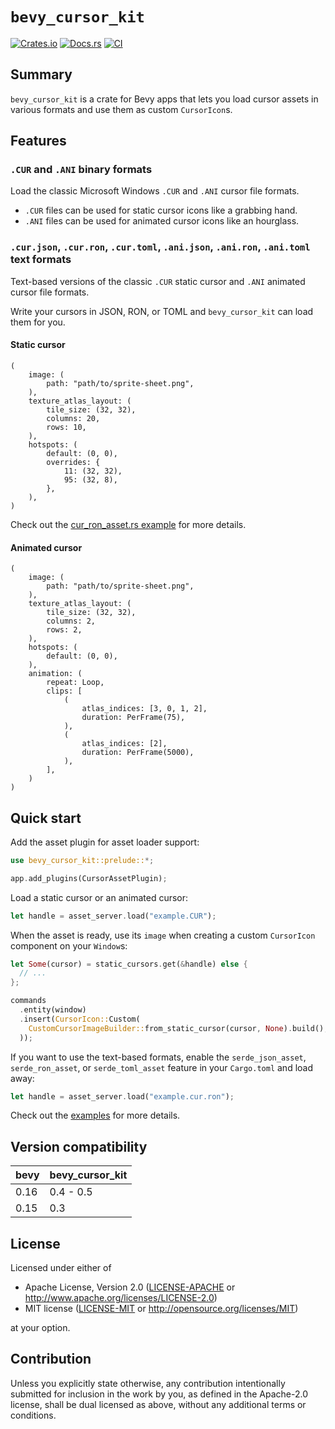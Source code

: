 # `bevy_cursor_kit`

[![Crates.io](https://img.shields.io/crates/v/bevy_cursor_kit.svg)](https://crates.io/crates/bevy_cursor_kit)
[![Docs.rs](https://docs.rs/bevy_cursor_kit/badge.svg)](https://docs.rs/bevy_cursor_kit)
[![CI](https://github.com/mgi388/bevy-cursor-kit/workflows/CI/badge.svg)](https://github.com/mgi388/bevy-cursor-kit/actions)

## Summary

`bevy_cursor_kit` is a crate for Bevy apps that lets you load cursor assets in various formats and use them as custom `CursorIcon`s.

## Features

### `.CUR` and `.ANI` binary formats

Load the classic Microsoft Windows `.CUR` and `.ANI` cursor file formats.

- `.CUR` files can be used for static cursor icons like a grabbing hand.
- `.ANI` files can be used for animated cursor icons like an hourglass.

### `.cur.json`, `.cur.ron`, `.cur.toml`, `.ani.json`, `.ani.ron`, `.ani.toml` text formats

Text-based versions of the classic `.CUR` static cursor and `.ANI` animated cursor file formats.

Write your cursors in JSON, RON, or TOML and `bevy_cursor_kit` can load them for you.

#### Static cursor

```ron
(
    image: (
        path: "path/to/sprite-sheet.png",
    ),
    texture_atlas_layout: (
        tile_size: (32, 32),
        columns: 20,
        rows: 10,
    ),
    hotspots: (
        default: (0, 0),
        overrides: {
            11: (32, 32),
            95: (32, 8),
        },
    ),
)
```

Check out the [cur_ron_asset.rs example](example/cur_ron_asset.rs) for more details.

#### Animated cursor

```ron
(
    image: (
        path: "path/to/sprite-sheet.png",
    ),
    texture_atlas_layout: (
        tile_size: (32, 32),
        columns: 2,
        rows: 2,
    ),
    hotspots: (
        default: (0, 0),
    ),
    animation: (
        repeat: Loop,
        clips: [
            (
                atlas_indices: [3, 0, 1, 2],
                duration: PerFrame(75),
            ),
            (
                atlas_indices: [2],
                duration: PerFrame(5000),
            ),
        ],
    )
)
```

## Quick start

Add the asset plugin for asset loader support:

```rust
use bevy_cursor_kit::prelude::*;

app.add_plugins(CursorAssetPlugin);
```

Load a static cursor or an animated cursor:

```rust
let handle = asset_server.load("example.CUR");
```

When the asset is ready, use its `image` when creating a custom `CursorIcon` component on your `Window`s:

```rust
let Some(cursor) = static_cursors.get(&handle) else {
  // ...
};

commands
  .entity(window)
  .insert(CursorIcon::Custom(
    CustomCursorImageBuilder::from_static_cursor(cursor, None).build(),
  ));
```

If you want to use the text-based formats, enable the `serde_json_asset`, `serde_ron_asset`, or `serde_toml_asset` feature in your `Cargo.toml` and load away:

```rust
let handle = asset_server.load("example.cur.ron");
```

Check out the [examples](examples) for more details.

## Version compatibility

| bevy | bevy_cursor_kit |
| ---- | --------------- |
| 0.16 | 0.4 - 0.5       |
| 0.15 | 0.3             |

## License

Licensed under either of

- Apache License, Version 2.0
  ([LICENSE-APACHE](LICENSE-APACHE) or http://www.apache.org/licenses/LICENSE-2.0)
- MIT license
  ([LICENSE-MIT](LICENSE-MIT) or http://opensource.org/licenses/MIT)

at your option.

## Contribution

Unless you explicitly state otherwise, any contribution intentionally submitted
for inclusion in the work by you, as defined in the Apache-2.0 license, shall be
dual licensed as above, without any additional terms or conditions.
